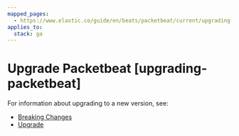 ```yaml
---
mapped_pages:
  - https://www.elastic.co/guide/en/beats/packetbeat/current/upgrading-packetbeat.html
applies_to:
  stack: ga
---
```


# Upgrade Packetbeat [upgrading-packetbeat]

For information about upgrading to a new version, see:

* [Breaking Changes](/release-notes/breaking-changes.md)
* [Upgrade](/reference/libbeat/upgrading.md)

